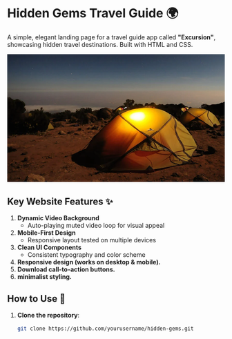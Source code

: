 # Hidden Gems Travel Guide 🌍

A simple, elegant landing page for a travel guide app called **"Excursion"**, showcasing hidden travel destinations. Built with HTML and CSS.

![Preview](./Resource/img/campsimg.webp)

## Key Website Features ✨
1. **Dynamic Video Background**  
   - Auto-playing muted video loop for visual appeal
2. **Mobile-First Design**  
   - Responsive layout tested on multiple devices
3. **Clean UI Components**  
   - Consistent typography and color scheme
4. **Responsive design (works on desktop & mobile).**
5. **Download call-to-action buttons.**
6. **minimalist styling.**
   
## How to Use 🚀
1. **Clone the repository**:
   ```bash
   git clone https://github.com/yourusername/hidden-gems.git

